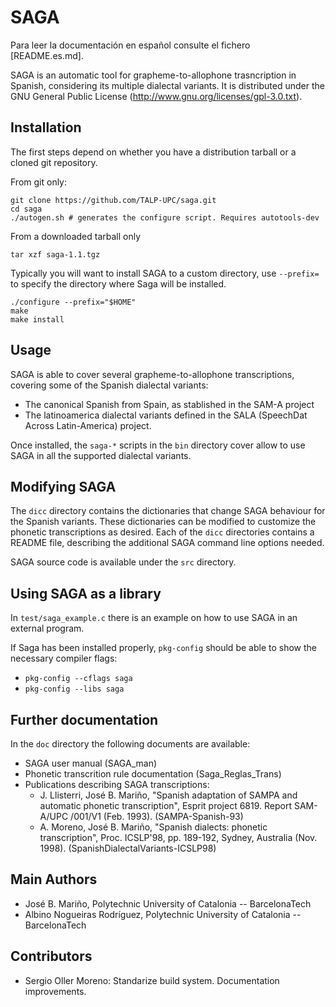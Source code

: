 SAGA
=========

Para leer la documentación en español consulte el fichero [README.es.md].

SAGA is an automatic tool for grapheme-to-allophone trasncription in Spanish,
considering its multiple dialectal variants. It is distributed under the GNU
General Public License (http://www.gnu.org/licenses/gpl-3.0.txt).

Installation
--------------

The first steps depend on whether you have a distribution tarball or a cloned
git repository.

From git only:

    git clone https://github.com/TALP-UPC/saga.git
    cd saga
    ./autogen.sh # generates the configure script. Requires autotools-dev

From a downloaded tarball only

    tar xzf saga-1.1.tgz

Typically you will want to install SAGA to a custom directory, use `--prefix=`
to specify the directory where Saga will be installed.
    
    ./configure --prefix="$HOME"
    make
    make install

Usage
------

SAGA is able to cover several grapheme-to-allophone transcriptions, covering
some of the Spanish dialectal variants:

- The canonical Spanish from Spain, as stablished in the SAM-A project
- The latinoamerica dialectal variants defined in the SALA
  (SpeechDat Across Latin-America) project.

Once installed, the `saga-*` scripts in the `bin` directory cover allow to use
SAGA in all the supported dialectal variants.


Modifying SAGA
---------------

The `dicc` directory contains the dictionaries that change SAGA behaviour
for the Spanish variants. These dictionaries can be modified to customize the
phonetic transcriptions as desired. Each of the `dicc` directories contains
a README file, describing the additional SAGA command line options needed.

SAGA source code is available under the `src` directory.

Using SAGA as a library
------------------------

In `test/saga_example.c` there is an example on how to use SAGA in an
external program.


If Saga has been installed properly, `pkg-config` should be able to show
the necessary compiler flags:

 - `pkg-config --cflags saga`
 - `pkg-config --libs saga`


Further documentation
------------------------

In the `doc` directory the following documents are available:

- SAGA user manual (SAGA_man)
- Phonetic transcrition rule documentation (Saga_Reglas_Trans)
- Publications describing SAGA transcriptions:
   * J. Llisterri, José B. Mariño, "Spanish adaptation of SAMPA and automatic
     phonetic transcription", Esprit project 6819. Report  SAM-A/UPC /001/V1
     (Feb. 1993). (SAMPA-Spanish-93)
   * A. Moreno, José B. Mariño, "Spanish dialects: phonetic transcription",
     Proc. ICSLP'98, pp. 189-192, Sydney, Australia (Nov. 1998).
     (SpanishDialectalVariants-ICSLP98)

Main Authors
--------------

- José B. Mariño, Polytechnic University of Catalonia -- BarcelonaTech
- Albino Nogueiras Rodríguez, Polytechnic University of Catalonia -- BarcelonaTech

Contributors
-------------

- Sergio Oller Moreno: Standarize build system. Documentation improvements.

